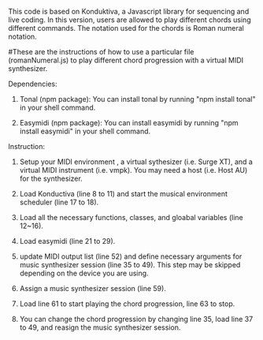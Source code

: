 This code is based on Konduktiva, a Javascript library for sequencing and live coding. In this version, users are allowed to play different chords using different commands. The notation used for the chords is Roman numeral notation.

#These are the instructions of how to use a particular file (romanNumeral.js) to play different chord progression with a virtual MIDI synthesizer.

Dependencies:

1. Tonal (npm package): You can install tonal by running "npm install tonal" in your shell command.

2. Easymidi (npm package): You can install easymidi by running "npm install easymidi" in your shell command.

Instruction: 

1. Setup your MIDI environment , a virtual sythesizer (i.e. Surge XT), and a virtual MIDI instrument (i.e. vmpk). You may need a host (i.e. Host AU) for the synthesizer.

2. Load Konductiva (line 8 to 11) and start the musical environment scheduler (line 17 to 18).

3. Load all the necessary functions, classes, and gloabal variables (line 12~16).

4. Load easymidi (line 21 to 29).

5. update MIDI output list (line 52) and define necessary arguments for music synthesizer session (line 35 to 49). This step may be skipped depending on the device you are using.

6. Assign a music synthesizer session (line 59).

7. Load line 61 to start playing the chord progression, line 63 to stop.

8. You can change the chord progression by changing line 35, load line 37 to 49, and reasign the music synthesizer session.
